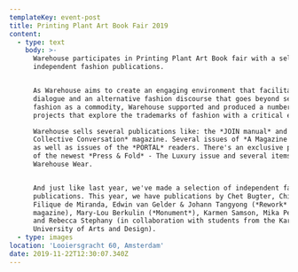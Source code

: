```yaml
---
templateKey: event-post
title: Printing Plant Art Book Fair 2019
content:
  - type: text
    body: >-
      Warehouse participates in Printing Plant Art Book fair with a selection of
      independent fashion publications.


      As Warehouse aims to create an engaging environment that facilitates
      dialogue and an alternative fashion discourse that goes beyond seeing
      fashion as a commodity, Warehouse supported and produced a number of
      projects that explore the trademarks of fashion with a critical eye.\

      Warehouse sells several publications like: the *JOIN manual* and the *JOIN
      Collective Conversation* magazine. Several issues of *A Magazine Reader*,
      as well as issues of the *PORTAL* readers. There's an exclusive pre-sale
      of the newest *Press & Fold* - The Luxury issue and several items of
      Warehouse Wear.


      And just like last year, we've made a selection of independent fashion
      publications. This year, we have publications by Chet Bugter, Chinouk
      Filique de Miranda, Edwin van Gelder & Johann Tangyong (*Rework*
      magazine), Mary-Lou Berkulin (*Monument*), Karmen Samson, Mika Perlmutter
      and Rebecca Stephany (in collaboration with students from the Karlsruhe
      University of Arts and Design).
  - type: images
location: 'Looiersgracht 60, Amsterdam'
date: 2019-11-22T12:30:07.340Z
---
```

